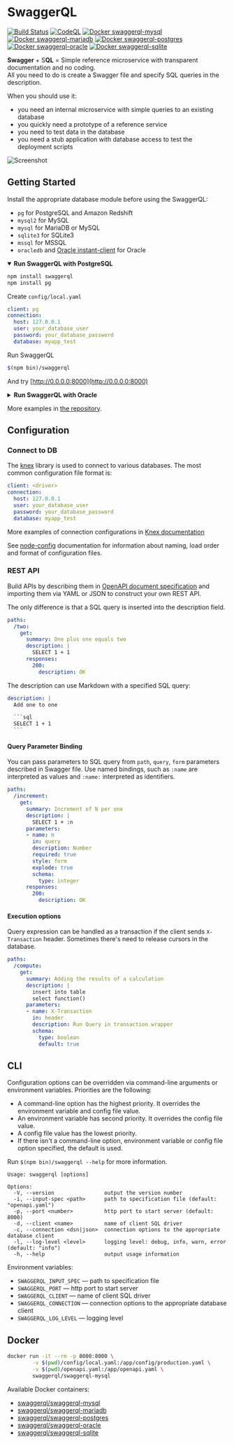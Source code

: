 # SwaggerQL
[![Build Status](https://github.com/swaggerql/swaggerql/actions/workflows/build.yml/badge.svg)](https://github.com/swaggerql/swaggerql/actions/workflows/build.yml)
[![CodeQL](https://github.com/swaggerql/swaggerql/actions/workflows/codeql-analysis.yml/badge.svg)](https://github.com/swaggerql/swaggerql/actions/workflows/codeql-analysis.yml)
[![Docker swaggerql-mysql](https://img.shields.io/badge/docker-swaggerql--mysql-green)](https://hub.docker.com/r/swaggerql/swaggerql-mysql)
[![Docker swaggerql-mariadb](https://img.shields.io/badge/docker-swaggerql--mariadb-green)](https://hub.docker.com/r/swaggerql/swaggerql-mariadb)
[![Docker swaggerql-postgres](https://img.shields.io/badge/docker-swaggerql--postgres-green)](https://hub.docker.com/r/swaggerql/swaggerql-postgres)
[![Docker swaggerql-oracle](https://img.shields.io/badge/docker-swaggerql--oracle-green)](https://hub.docker.com/r/swaggerql/swaggerql-oracle)
[![Docker swaggerql-sqlite](https://img.shields.io/badge/docker-swaggerql--sqlite-green)](https://hub.docker.com/r/swaggerql/swaggerql-sqlite)

**Swagger** + S**QL** = Simple reference microservice with transparent documentation and no coding.  
All you need to do is create a Swagger file and specify SQL queries in the description.

When you should use it:
- you need an internal microservice with simple queries to an existing database
- you quickly need a prototype of a reference service
- you need to test data in the database
- you need a stub application with database access to test the deployment scripts

![Screenshot](https://raw.githubusercontent.com/swaggerql/swaggerql/master/screenshot.png)

## Getting Started

Install the appropriate database module before using the SwaggerQL:
- `pg` for PostgreSQL and Amazon Redshift
- `mysql2` for MySQL
- `mysql` for MariaDB or MySQL
- `sqlite3` for SQLite3
- `mssql` for MSSQL
- `oracledb` and [Oracle instant-client](https://www.oracle.com/database/technologies/instant-client/linux-x86-64-downloads.html) for Oracle

<details open>
<summary><strong>Run SwaggerQL with PostgreSQL</strong></summary>

```sh
npm install swaggerql
npm install pg
```

Create `config/local.yaml`

```yaml
client: pg
connection:
  host: 127.0.0.1
  user: your_database_user
  password: your_database_password
  database: myapp_test
```

Run SwaggerQL

```sh
$(npm bin)/swaggerql
```

And try [http://0.0.0.0:8000](http://0.0.0.0:8000)
</details>

<details>
<summary><strong>Run SwaggerQL with Oracle</strong></summary>

```sh
npm install swaggerql
npm install oracledb
```
Install [Oracle instant-client](https://www.oracle.com/database/technologies/instant-client/linux-x86-64-downloads.html)

Create `config/local.yaml`

```yaml
client: oracledb
connection:
  user: your_database_user
  password: your_database_password
  connectString: (DESCRIPTION=(ADDRESS_LIST=(ADDRESS=(PROTOCOL=TCP)(HOST=127.0.0.1)(PORT=1521)))(CONNECT_DATA=(SID=MY_SID)))
pool:
  min: 0
  max: 3
```

Run SwaggerQL

```sh
$(npm bin)/swaggerql
```

And try [http://0.0.0.0:8000](http://0.0.0.0:8000)
</details>

More examples in [the repository](https://github.com/swaggerql/swaggerql/tree/master/examples).

## Configuration

### Connect to DB

The [knex](https://github.com/tgriesser/knex) library is used to connect to various databases.
The most common configuration file format is:

```yaml
client: <driver>
connection:
  host: 127.0.0.1
  user: your_database_user
  password: your_database_password
  database: myapp_test
```

More examples of connection configurations in [Knex documentation](http://knexjs.org/#Installation-client)

See [node-config](https://github.com/lorenwest/node-config/wiki/Configuration-Files) documentation for information about naming,
load order and format of configuration files.

### REST API

Build APIs by describing them in [OpenAPI document specification](https://github.com/OAI/OpenAPI-Specification/blob/master/versions/3.0.2.md)
and importing them via YAML or JSON to construct your own REST API.

The only difference is that a SQL query is inserted into the description field.

```yaml
paths:
  /two:
    get:
      summary: One plus one equals two
      description: |
        SELECT 1 + 1
      responses:
        200:
          description: OK
```

The description can use Markdown with a specified SQL query:

````yaml
description: |
  Add one to one

  ```sql
  SELECT 1 + 1
  ```
````

#### Query Parameter Binding

You can pass parameters to SQL query from `path`, `query`, `form` parameters described in Swagger file.
Use named bindings, such as `:name` are interpreted as values and `:name:` interpreted as identifiers.

```yaml
paths:
  /increment:
    get:
      summary: Increment of N per one
      description: |
        SELECT 1 + :n
      parameters:
      - name: n
        in: query
        description: Number
        required: true
        style: form
        explode: true
        schema:
          type: integer
      responses:
        200:
          description: OK
```

#### Execution options

Query expression can be handled as a transaction if the client sends `X-Transaction` header.
Sometimes there's need to release cursors in the database.

```yaml
paths:
  /compute:
    get:
      summary: Adding the results of a calculation
      description: |
        insert into table
        select function()
      parameters:
      - name: X-Transaction
        in: header
        description: Run Query in transaction wrapper
        schema:
          type: boolean
          default: true
```

## CLI

Configuration options can be overridden via command-line arguments or environment variables.
Priorities are the following:
- A command-line option has the highest priority. It overrides the environment variable and config file value.
- An environment variable has second priority. It overrides the config file value.
- A config file value has the lowest priority.
- If there isn't a command-line option, environment variable or config file option specified, the default is used.

Run `$(npm bin)/swaggerql --help` for more information.

```
Usage: swaggerql [options]

Options:
  -V, --version                output the version number
  -i, --input-spec <path>      path to specification file (default: "openapi.yaml")
  -p, --port <number>          http port to start server (default: 8000)
  -d, --client <name>          name of client SQL driver
  -c, --connection <dsn|json>  connection options to the appropriate database client
  -l, --log-level <level>      logging level: debug, info, warn, error (default: "info")
  -h, --help                   output usage information
```

Environment variables:
- `SWAGGERQL_INPUT_SPEC` — path to specification file
- `SWAGGERQL_PORT` — http port to start server
- `SWAGGERQL_CLIENT` — name of client SQL driver
- `SWAGGERQL_CONNECTION` — connection options to the appropriate database client
- `SWAGGERQL_LOG_LEVEL` — logging level

## Docker

```sh
docker run -it --rm -p 8000:8000 \
        -v $(pwd)/config/local.yaml:/app/config/production.yaml \
        -v $(pwd)/openapi.yaml:/app/openapi.yaml \
        swaggerql/swaggerql-mysql
```

Available Docker containers:
- [swaggerql/swaggerql-mysql](https://hub.docker.com/r/swaggerql/swaggerql-mysql)
- [swaggerql/swaggerql-mariadb](https://hub.docker.com/r/swaggerql/swaggerql-mariadb)
- [swaggerql/swaggerql-postgres](https://hub.docker.com/r/swaggerql/swaggerql-postgres)
- [swaggerql/swaggerql-oracle](https://hub.docker.com/r/swaggerql/swaggerql-oracle)
- [swaggerql/swaggerql-sqlite](https://hub.docker.com/r/swaggerql/swaggerql-sqlite)
